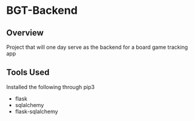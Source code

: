 # BGT-Backend

## Overview
Project that will one day serve as the backend for a board game tracking app

## Tools Used
Installed the following through pip3
* flask
* sqlalchemy
* flask-sqlalchemy
